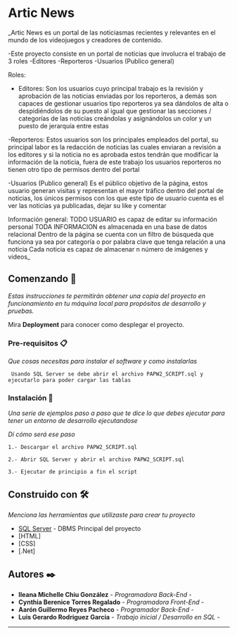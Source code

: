 # Artic News

_Artic News es un portal de las noticiasmas recientes y relevantes en el mundo de los videojuegos y creadores de contenido.

-Este proyecto consiste en un portal de noticias que involucra el trabajo de 3 roles
-Editores
-Reporteros
-Usuarios (Publico general)

Roles:
  - Editores:
   Son los usuarios cuyo principal trabajo es la revisión y aprobación de las noticias enviadas por los reporteros, a demás son capaces de gestionar usuarios tipo reporteros
   ya sea dándolos de alta o despidiéndolos de su puesto al igual que gestionar las secciones / categorías de las noticias creándolas y asignándolos un color y un puesto de jerarquía entre estas
   
   -Reporteros:
   Estos usuarios son los principales empleados del portal, su principal labor es la redacción de noticias las cuales enviaran a revisión a los editores y si la noticia no es aprobada estos tendrán que modificar la información 
   de la noticia, fuera de este trabajo los usuarios reporteros no tienen otro tipo de permisos dentro del portal
   
   -Usuarios (Publico general)
   Es el público objetivo de la página, estos usuario generan visitas y representan el mayor tráfico dentro del portal de noticias, los únicos permisos con los que este tipo de usuario cuenta es 
   el ver las noticias ya publicadas, dejar su like y comentar 
   
   
   Información general:
   TODO USUARIO es capaz de editar su información personal
   TODA INFORMACION es almacenada en una base de datos relacional 
   Dentro de la página se cuenta con un filtro de búsqueda que funciona ya sea por categoría o por palabra clave que tenga relación a una noticia 
   Cada noticia es capaz de almacenar n número de imágenes y videos_

## Comenzando 🚀

_Estas instrucciones te permitirán obtener una copia del proyecto en funcionamiento en tu máquina local para propósitos de desarrollo y pruebas._

Mira **Deployment** para conocer como desplegar el proyecto.


### Pre-requisitos 📋

_Que cosas necesitas para instalar el software y como instalarlas_

```
 Usando SQL Server se debe abrir el archivo PAPW2_SCRIPT.sql y ejecutarlo para poder cargar las tablas
```

### Instalación 🔧

_Una serie de ejemplos paso a paso que te dice lo que debes ejecutar para tener un entorno de desarrollo ejecutandose_

_Dí cómo será ese paso_

```
1.- Descargar el archivo PAPW2_SCRIPT.sql
```
```
2.- Abrir SQL Server y abrir el archivo PAPW2_SCRIPT.sql
```
```
3.- Ejecutar de principio a fin el script
```


## Construido con 🛠️

_Menciona las herramientas que utilizaste para crear tu proyecto_

* [SQL Server](https://www.microsoft.com/es-mx/sql-server/sql-server-downloads) - DBMS Principal del proyecto
* [HTML]
* [CSS]
* [.Net]


## Autores ✒️

* **Ileana Michelle Chiu González** - *Programadora Back-End* - 
* **Cynthia Berenice Torres Regalado** - *Programadora Front-End* - 
* **Aarón Guillermo Reyes Pacheco** - *Programador Back-End* -
* **Luis Gerardo Rodriguez Garcia** - *Trabajo inicial / Desarrollo en SQL* -

---
